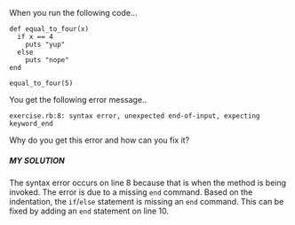When you run the following code...

```
def equal_to_four(x)
  if x == 4
    puts "yup"
  else
    puts "nope"
end

equal_to_four(5)
```

You get the following error message..

```
exercise.rb:8: syntax error, unexpected end-of-input, expecting keyword_end
```

Why do you get this error and how can you fix it?

##### MY SOLUTION
The syntax error occurs on line 8 because that is when the method is being invoked.  The error is due to a missing ```end``` command.
Based on the indentation, the ```if```/```else``` statement is missing an ```end``` command.
This can be fixed by adding an ```end``` statement on line 10.
